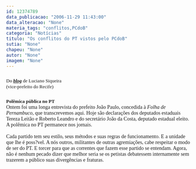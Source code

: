 ```yaml
---
id: 12374789
data_publicacao: "2006-11-29 11:43:00"
data_alteracao: "None"
materia_tags: "conflitos,PCdoB"
categoria: "Notícias"
titulo: "Os conflitos do PT vistos pelo PCdoB"
sutia: "None"
chapeu: "None"
autor: "None"
imagem: "None"
---
```

<p><FONT size=5></p>
<p><P><FONT face=Verdana size=2>Do <STRONG><EM><A href=\"https://www.lucianosiqueira.blogspot.com/\" target=_blank>blog</A></EM></STRONG> de Luciano Siqueira<BR>(vice-prefeito do Recife)</FONT></P></p>
<p><P><FONT face=Verdana size=2><STRONG>Polêmica pública no PT <BR></STRONG></FONT></FONT><FONT face=Verdana>Ontem foi uma longa entrevista do prefeito João Paulo, concedida à <I>Folha de Pernambuco</I>, que transcrevemos aqui. Hoje são declarações dos deputados estaduais Tereza Leitão e Roberto Leandro e do secretário João da Costa, deputado estadual eleito. A polêmica no PT permanece nos jornais.<BR><BR>Cada partido tem seu estilo, seus métodos e suas regras de funcionamento. E a unidade que lhe é poss?vel. A nós outros, militantes de outras agremiações, cabe respeitar o modo de ser do PT. E torcer para que as correntes que fazem esse partido se entendam. Agora, não é nenhum pecado dizer que melhor seria se os petistas debatessem internamente sem trazerem a público suas divergências e fraturas.</FONT></P> </p>
